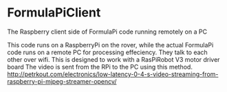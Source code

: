 # FormulaPiClient
The Raspberry client side of FormulaPi code running remotely on a PC

This code runs on a RaspberryPi on the rover, while the actual FormulaPi code runs on a remote PC for processing effeciency. 
They talk to each other over wifi.
This is designed to work with a RasPiRobot V3 motor driver board
The video is sent from the RPi to the PC using this method. http://petrkout.com/electronics/low-latency-0-4-s-video-streaming-from-raspberry-pi-mjpeg-streamer-opencv/
